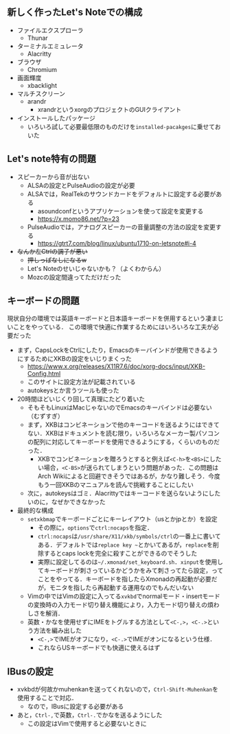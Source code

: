 ## 新しく作ったLet's Noteでの構成

- ファイルエクスプローラ
  - Thunar
- ターミナルエミュレータ
  - Alacritty
- ブラウザ
  - Chromium
- 画面輝度
  - xbacklight
- マルチスクリーン
  - arandr
    - xrandrというxorgのプロジェクトのGUIクライアント
- インストールしたパッケージ
  - いろいろ試して必要最低限のものだけを`installed-pacakges`に乗せておいた

## Let's note特有の問題
- スピーカーから音が出ない
  - ALSAの設定とPulseAudioの設定が必要
  - ALSAでは，RealTekのサウンドカードをデフォルトに設定する必要がある
    - asoundconfというアプリケーションを使って設定を変更する
    - https://x.momo86.net/?p=23
  - PulseAudioでは，アナログスピーカーの音量調整の方法の設定を変更する
    - https://gtrt7.com/blog/linux/ubuntu1710-on-letsnote#i-4
- ~~なんか左Ctrlの調子が悪い~~
  - ~~押しっぱなしになるw~~
  - Let's Noteのせいじゃないかも？（よくわからん）
  - Mozcの設定間違ってただけだった

## キーボードの問題
現状自分の環境では英語キーボードと日本語キーボードを併用するという凄まじいことをやっている．
この環境で快適に作業するためにはいろいろな工夫が必要だった

- まず，CapsLockをCtrlにしたり，Emacsのキーバインドが使用できるようにするためにXKBの設定をいじりまくった
  - https://www.x.org/releases/X11R7.6/doc/xorg-docs/input/XKB-Config.html
  - このサイトに設定方法が記載されている
  - autokeysとか言うツールも使った
- 20時間ほどいじくり回して真理にたどり着いた
  - そもそもLinuxはMacじゃないのでEmacsのキーバインドは必要ない（むずすぎ）
  - まず，XKBはコンビネーションで他のキーコードを送るようにはできてない．XKBはドキュメントを読む限り，いろいろなメーカー製パソコンの配列に対応してキーボードを使用できるようにする，くらいのものだった．
    - XKBでコンビネーションを贈ろうとすると例えば`<C-h>`を`<BS>`にしたい場合，`<C-BS>`が送られてしまうという問題があった．この問題はArch Wikiによると回避できそうではあるが，かなり難しそう．今度もう一回XKBのマニュアルを読んで挑戦することにしたい
  - 次に，autokeysはゴミ．Alacrittyではキーコードを送らないようにしたいのに，なぜかできなかった
- 最終的な構成
  - `setxkbmap`でキーボードごとにキーレイアウト（usとかjpとか）を設定
    - その際に，`options`で`ctrl:nocaps`を指定．
    - `ctrl:nocaps`は`/usr/share/X11/xkb/symbols/ctrl`の一番上に書いてある．デフォルトでは`replace key ~`とかいてあるが，`replace`を削除するとcaps lockを完全に殺すことができるのでそうした
    - 実際に設定してるのは`~/.xmonad/set_keyboard.sh`．`xinput`を使用してキーボードが刺さっているかどうかをみて刺さってたら設定，ってことをやってる．キーボードを指したらXmonadの再起動が必要だが，モニタを指したら再起動する運用なのでもんだいない
  - Vimの中ではVimの設定に入ってる`xvkbd`でnormalモード・insertモードの変換時の入力モード切り替え機能により，入力モード切り替えの煩わしさを解消．
  - 英数・かなを使用せずにIMEをトグルする方法として`<C-,>`，`<C-.>`という方法を編み出した
    - `<C-,>`でIMEがオフになり，`<C-.>`でIMEがオンになるという仕様．
    - これならUSキーボードでも快適に使えるはず

## IBusの設定
- xvkbdが何故かmuhenkanを送ってくれないので，`Ctrl-Shift-Muhenkan`を使用することで対応．
  - なので，IBusに設定する必要がある
- あと，`Ctrl-,`で英数，`Ctrl-.`でかなを送るようにした
  - この設定はVimで使用すると必要ないときに

